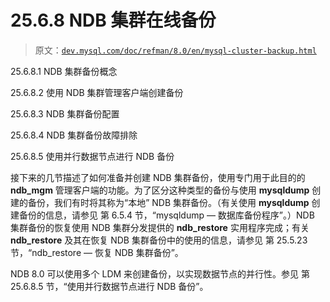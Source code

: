 # 25.6.8 NDB 集群在线备份

> 原文：[`dev.mysql.com/doc/refman/8.0/en/mysql-cluster-backup.html`](https://dev.mysql.com/doc/refman/8.0/en/mysql-cluster-backup.html)

25.6.8.1 NDB 集群备份概念

25.6.8.2 使用 NDB 集群管理客户端创建备份

25.6.8.3 NDB 集群备份配置

25.6.8.4 NDB 集群备份故障排除

25.6.8.5 使用并行数据节点进行 NDB 备份

接下来的几节描述了如何准备并创建 NDB 集群备份，使用专门用于此目的的 **ndb_mgm** 管理客户端的功能。为了区分这种类型的备份与使用 **mysqldump** 创建的备份，我们有时将其称为“本地” NDB 集群备份。（有关使用 **mysqldump** 创建备份的信息，请参见 第 6.5.4 节，“mysqldump — 数据库备份程序”。）NDB 集群备份的恢复使用 NDB 集群分发提供的 **ndb_restore** 实用程序完成；有关 **ndb_restore** 及其在恢复 NDB 集群备份中的使用的信息，请参见 第 25.5.23 节，“ndb_restore — 恢复 NDB 集群备份”。

NDB 8.0 可以使用多个 LDM 来创建备份，以实现数据节点的并行性。参见 第 25.6.8.5 节，“使用并行数据节点进行 NDB 备份”。
